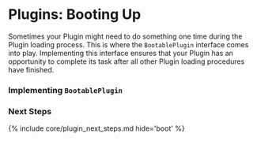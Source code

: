 # Plugins: Booting Up

Sometimes your Plugin might need to do something one time during the Plugin loading process. This is where the 
`BootablePlugin` interface comes into play. Implementing this interface ensures that your Plugin has an opportunity to 
complete its task after all other Plugin loading procedures have finished.

### Implementing `BootablePlugin`

### Next Steps

{% include core/plugin_next_steps.md hide='boot' %}
